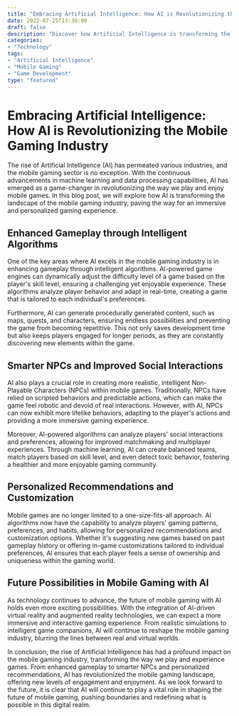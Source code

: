 ```yaml
---
title: "Embracing Artificial Intelligence: How AI is Revolutionizing the Mobile Gaming Industry"
date: 2022-07-25T13:30:00
draft: false
description: "Discover how Artificial Intelligence is transforming the landscape of mobile gaming, paving the way for an immersive and personalized gaming experience."
categories:
- "Technology"
tags:
- "Artificial Intelligence"
- "Mobile Gaming"
- "Game Development"
type: "featured"
---
```


# Embracing Artificial Intelligence: How AI is Revolutionizing the Mobile Gaming Industry

The rise of Artificial Intelligence (AI) has permeated various industries, and the mobile gaming sector is no exception. With the continuous advancements in machine learning and data processing capabilities, AI has emerged as a game-changer in revolutionizing the way we play and enjoy mobile games. In this blog post, we will explore how AI is transforming the landscape of the mobile gaming industry, paving the way for an immersive and personalized gaming experience.

## Enhanced Gameplay through Intelligent Algorithms

One of the key areas where AI excels in the mobile gaming industry is in enhancing gameplay through intelligent algorithms. AI-powered game engines can dynamically adjust the difficulty level of a game based on the player's skill level, ensuring a challenging yet enjoyable experience. These algorithms analyze player behavior and adapt in real-time, creating a game that is tailored to each individual's preferences.

Furthermore, AI can generate procedurally generated content, such as maps, quests, and characters, ensuring endless possibilities and preventing the game from becoming repetitive. This not only saves development time but also keeps players engaged for longer periods, as they are constantly discovering new elements within the game.

## Smarter NPCs and Improved Social Interactions

AI also plays a crucial role in creating more realistic, intelligent Non-Playable Characters (NPCs) within mobile games. Traditionally, NPCs have relied on scripted behaviors and predictable actions, which can make the game feel robotic and devoid of real interactions. However, with AI, NPCs can now exhibit more lifelike behaviors, adapting to the player's actions and providing a more immersive gaming experience.

Moreover, AI-powered algorithms can analyze players' social interactions and preferences, allowing for improved matchmaking and multiplayer experiences. Through machine learning, AI can create balanced teams, match players based on skill level, and even detect toxic behavior, fostering a healthier and more enjoyable gaming community.

## Personalized Recommendations and Customization

Mobile games are no longer limited to a one-size-fits-all approach. AI algorithms now have the capability to analyze players' gaming patterns, preferences, and habits, allowing for personalized recommendations and customization options. Whether it's suggesting new games based on past gameplay history or offering in-game customizations tailored to individual preferences, AI ensures that each player feels a sense of ownership and uniqueness within the gaming world.

## Future Possibilities in Mobile Gaming with AI

As technology continues to advance, the future of mobile gaming with AI holds even more exciting possibilities. With the integration of AI-driven virtual reality and augmented reality technologies, we can expect a more immersive and interactive gaming experience. From realistic simulations to intelligent game companions, AI will continue to reshape the mobile gaming industry, blurring the lines between real and virtual worlds.

In conclusion, the rise of Artificial Intelligence has had a profound impact on the mobile gaming industry, transforming the way we play and experience games. From enhanced gameplay to smarter NPCs and personalized recommendations, AI has revolutionized the mobile gaming landscape, offering new levels of engagement and enjoyment. As we look forward to the future, it is clear that AI will continue to play a vital role in shaping the future of mobile gaming, pushing boundaries and redefining what is possible in this digital realm.
